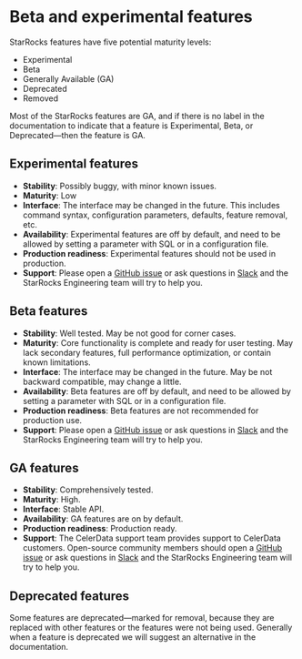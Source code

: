 # Beta and experimental features

StarRocks features have five potential maturity levels:

- Experimental
- Beta
- Generally Available (GA)
- Deprecated
- Removed

Most of the StarRocks features are GA, and if there is no label in the documentation to indicate that a feature is Experimental, Beta, or Deprecated—then the feature is GA.

## Experimental features

- **Stability**: Possibly buggy, with minor known issues.
- **Maturity**: Low
- **Interface**: The interface may be changed in the future. This includes command syntax, configuration parameters, defaults, feature removal, etc.
- **Availability**: Experimental features are off by default, and need to be allowed by setting a parameter with SQL or in a configuration file.
- **Production readiness**: Experimental features should not be used in production.
- **Support**: Please open a [GitHub issue](https://github.com/StarRocks/starrocks/issues) or ask questions in [Slack](https://starrocks.io/redirecting-to-slack) and the StarRocks Engineering team will try to help you.

## Beta features

- **Stability**: Well tested.
May be not good for corner cases.
- **Maturity**: Core functionality is complete and ready for user testing. May lack secondary features, full performance optimization, or contain known limitations.
- **Interface**: The interface may be changed in the future. May be not backward compatible, may change a little.
- **Availability**: Beta features are off by default, and need to be allowed by setting a parameter with SQL or in a configuration file.
- **Production readiness**: Beta features are not recommended for production use.
- **Support**: Please open a [GitHub issue](https://github.com/StarRocks/starrocks/issues) or ask questions in [Slack](https://starrocks.io/redirecting-to-slack) and the StarRocks Engineering team will try to help you.

## GA features

- **Stability**: Comprehensively tested.
- **Maturity**: High.
- **Interface**: Stable API.
- **Availability**: GA features are on by default.
- **Production readiness**: Production ready.
- **Support**: The CelerData support team provides support to CelerData customers. Open-source community members should open a [GitHub issue](https://github.com/StarRocks/starrocks/issues) or ask questions in [Slack](https://starrocks.io/redirecting-to-slack) and the StarRocks Engineering team will try to help you.

## Deprecated features

Some features are deprecated—marked for removal, because they are replaced with other features or the features were not being used. Generally when a feature is deprecated we will suggest an alternative in the documentation.
